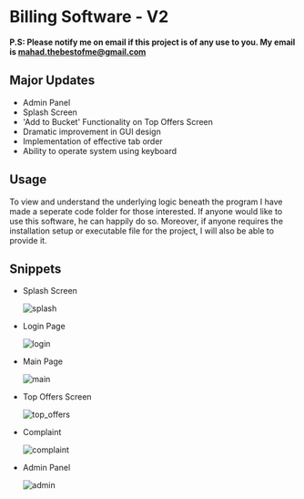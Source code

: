 # Billing Software - V2
**P.S: Please notify me on email if this project is of any use to you. My email is mahad.thebestofme@gmail.com**

## Major Updates
- Admin Panel
- Splash Screen
- 'Add to Bucket' Functionality on Top Offers Screen
- Dramatic improvement in GUI design
- Implementation of effective tab order
- Ability to operate system using keyboard

## Usage
To view and understand the underlying logic beneath the program I have made a seperate code folder for those interested.
If anyone would like to use this software, he can happily do so. Moreover, if anyone requires the installation setup or executable file
for the project, I will also be able to provide it.

## Snippets
- Splash Screen
  
  ![splash](https://github.com/mahadsarfrazbutt/billing-software/assets/139609282/dcfc6cbd-2054-48e9-b427-0581da44398d)

- Login Page
  
  ![login](https://github.com/mahadsarfrazbutt/billing-software/assets/139609282/685dcc74-520f-44bc-af5e-880df09d0093)

- Main Page
  
  ![main](https://github.com/mahadsarfrazbutt/billing-software/assets/139609282/1c74b940-ee5c-4770-a276-153a50e2cc24)

- Top Offers Screen
  
  ![top_offers](https://github.com/mahadsarfrazbutt/billing-software/assets/139609282/53d6c8df-77e6-415e-a692-62e589fa7903)

- Complaint
  
  ![complaint](https://github.com/mahadsarfrazbutt/billing-software/assets/139609282/b9f23f3b-bfa3-4486-9784-bbceeffb8df9)

- Admin Panel
  
  ![admin](https://github.com/mahadsarfrazbutt/billing-software/assets/139609282/726ff561-3603-4ae5-8c0b-493cb3252395)




  
